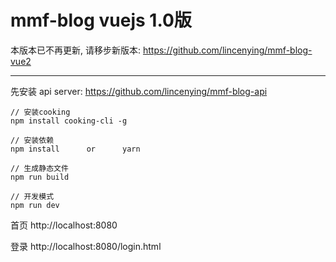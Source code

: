 # mmf-blog vuejs 1.0版

本版本已不再更新, 请移步新版本: https://github.com/lincenying/mmf-blog-vue2

---

先安装 api server: https://github.com/lincenying/mmf-blog-api

```
// 安装cooking
npm install cooking-cli -g

// 安装依赖
npm install      or      yarn

// 生成静态文件
npm run build

// 开发模式
npm run dev

```

首页
http://localhost:8080

登录
http://localhost:8080/login.html
